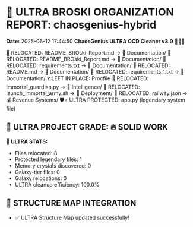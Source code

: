 # 🌌 ULTRA BROSKI ORGANIZATION REPORT: chaosgenius-hybrid
**Date:** 2025-06-12 17:44:50
**ChaosGenius ULTRA OCD Cleaner v3.0** 🧠💜🌌

📁 RELOCATED: README_BROski_Report.md → 📝 Documentation/
📁 RELOCATED: README_BROski_Report.md → 📝 Documentation/
📁 RELOCATED: requirements.txt → 📝 Documentation/
📁 RELOCATED: README.md → 📝 Documentation/
📁 RELOCATED: requirements_1.txt → 📝 Documentation/
❓ LEFT IN PLACE: Procfile
📁 RELOCATED: immortal_guardian.py → 🧠 Intelligence/
📁 RELOCATED: launch_immortal_army.sh → 🚀 Deployment/
📁 RELOCATED: railway.json → 💰 Revenue Systems/
🛡️⭐ ULTRA PROTECTED: app.py (legendary system file)

## 🌌 ULTRA PROJECT GRADE: 🔥 SOLID WORK
**🧠 ULTRA STATS:**
- Files relocated: 8
- Protected legendary files: 1
- Memory crystals discovered: 0
- Galaxy-tier files: 0
- Galaxy relocations: 0
- ULTRA cleanup efficiency: 100.0%

## 🔄 STRUCTURE MAP INTEGRATION
- ✅ ULTRA Structure Map updated successfully!